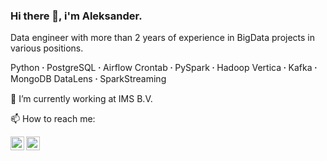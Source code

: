 ### Hi there 👋, i'm Aleksander.

Data engineer with more than 2 years of experience in BigData projects in various positions.

Python 𐤟 PostgreSQL 𐤟 Airflow Crontab 𐤟 PySpark 𐤟 Hadoop Vertica 𐤟 Kafka 𐤟 MongoDB DataLens 𐤟 SparkStreaming



🔭 I’m currently working at IMS B.V.

📫 How to reach me: 

[<img align="left" alt="opa_oz | LinkedIn" width="22px" src="https://cdn.jsdelivr.net/npm/simple-icons@v3/icons/linkedin.svg" />][linkedin]
[<img align="left" alt="opa_oz | Telegram" width="22px" src="https://cdn2.iconfinder.com/data/icons/social-media-2421/512/Telegram-1024.png" />][telegram]



[linkedin]: https://www.linkedin.com/in/opa-oz/
[telegram]: https://t.me/atsinam/

<!--
**sandro-tsin/sandro-tsin** is a ✨ _special_ ✨ repository because its `README.md` (this file) appears on your GitHub profile.

Here are some ideas to get you started:

- 
- 🌱 I’m currently learning ...
- 👯 I’m looking to collaborate on ...
- 🤔 I’m looking for help with ...
- 💬 Ask me about ...
- 📫 How to reach me: ...
- 😄 Pronouns: ...
- ⚡ Fun fact: ...
-->

